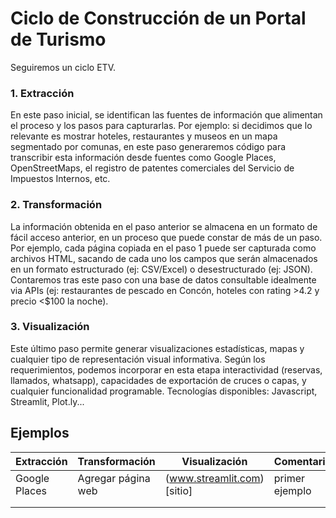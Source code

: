 # Ciclo de Construcción de un Portal de Turismo

Seguiremos un ciclo ETV.

### 1. Extracción

En este paso inicial, se identifican las fuentes de información que alimentan el proceso y los pasos para capturarlas. 
Por ejemplo: si decidimos que lo relevante es mostrar hoteles, restaurantes y museos en un mapa segmentado por comunas,
en este paso generaremos código para transcribir esta información desde fuentes como Google Places, OpenStreetMaps, el
registro de patentes comerciales del Servicio de Impuestos Internos, etc. 

### 2. Transformación

La información obtenida en el paso anterior se almacena en un formato de fácil acceso anterior, en un proceso que puede
constar de más de un paso. Por ejemplo, cada página copiada en el paso 1 puede ser capturada como archivos HTML, sacando
de cada uno los campos que serán almacenados en un formato estructurado (ej: CSV/Excel) o desestructurado (ej: JSON). 
Contaremos tras este paso con una base de datos consultable idealmente via APIs (ej: restaurantes de pescado en Concón, 
hoteles con rating >4.2 y precio <$100 la noche).

### 3. Visualización

Este último paso permite generar visualizaciones estadísticas, mapas y cualquier tipo de representación visual informativa. 
Según los requerimientos, podemos incorporar en esta etapa interactividad (reservas, llamados, whatsapp), 
capacidades de exportación de cruces o capas, y cualquier funcionalidad programable. Tecnologías disponibles: Javascript,
Streamlit, Plot.ly...

## Ejemplos

|Extracción|Transformación|Visualización|Comentarios|
|---|---|---|---|
|Google Places|Agregar página web|(www.streamlit.com)[sitio]|primer ejemplo   |
|   |   |   |   |
|   |   |   |   |
